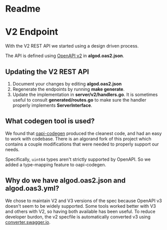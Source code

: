 # Readme

# V2 Endpoint
With the V2 REST API we started using a design driven process.

The API is defined using [OpenAPI v2](https://swagger.io/specification/v2/) in **algod.oas2.json**.

## Updating the V2 REST API

1. Document your changes by editing **algod.oas2.json**
2. Regenerate the endpoints by running **make generate**.
3. Update the implementation in **server/v2/handlers.go**. It is sometimes useful to consult **generated/routes.go** to make sure the handler properly implements **ServerInterface**.

## What codegen tool is used?

We found that [oapi-codegen](https://github.com/deepmap/oapi-codegen) produced the cleanest code, and had an easy to work with codebase. There is an algorand fork of this project which contains a couple modifications that were needed to properly support our needs.

Specifically, `uint64` types aren't strictly supported by OpenAPI. So we added a type-mapping feature to oapi-codegen.

## Why do we have algod.oas2.json and algod.oas3.yml?

We chose to maintain V2 and V3 versions of the spec because OpenAPI v3 doesn't seem to be widely supported. Some tools worked better with V3 and others with V2, so having both available has been useful. To reduce developer burdon, the v2 specfile is automatically converted v3 using [converter.swagger.io](http://converter.swagger.io/).
